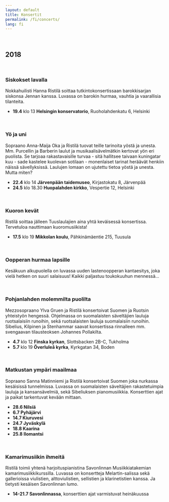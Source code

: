 ```yaml
---
layout: default
title: Konsertit
permalink: /fi/concerts/
lang: fi
---
```


<br/>

## 2018

<br/>

### Siskokset lavalla

Nokkahuilisti Hanna Ristilä soittaa tutkintokonsertissaan barokkisarjan siskonsa Jennan kanssa. Luvassa on barokin hurmaa, vauhtia ja vaarallisia tilanteita.

- __19.4__ klo 13 __Helsingin konservatorio__, Ruoholahdenkatu 6, Helsinki

<br/>

### Yö ja uni

Sopraano Anna-Maija Oka ja Ristilä tuovat teille tarinoita yöstä ja unesta. Mm. Purcellin ja Barberin laulut ja musikaalisävelmätkin kertovat yön eri puolista. Se tarjoaa rakastavaisille turvaa - sitä hallitsee taivaan kuningatar kuu - sade kastelee kuolevan sotilaan - monenlaiset tarinat heräävät henkiin näissä sävellyksissä. Laulujen lomaan on ujutettu tietoa yöstä ja unesta. Mutta miten?

- __22.4__ klo 14 __Järvenpään taidemuseo__, Kirjastokatu 8, Järvenpää
- __24.5__ klo 18.30 __Huopalahden kirkko__, Vespertie 12, Helsinki

<br/>

### Kuoron kevät

Ristilä soittaa jälleen Tuuslaulajien aina yhtä keväisessä konsertissa. Tervetuloa nauttimaan kuoromusiikista!

- __17.5__ klo 19 __Mikkolan koulu__, Pähkinämäentie 215, Tuusula

<br/>

### Oopperan hurmaa lapsille

Kesäkuun alkupuolella on luvassa uuden lastenoopperan kantaesitys, joka vielä hetken on suuri salaisuus! Kaikki paljastuu toukokuuhun mennessä...

<br/>

### Pohjanlahden molemmilta puolilta

Mezzosopraano Ylva Gruen ja Ristilä konsertoivat Suomen ja Ruotsin yhteistyön hengessä. Ohjelmassa on suomalaisten säveltäjien lauluja ruotsalaisiin runoihin, sekä ruotsalaisten lauluja suomalaisiin runoihin. Sibelius, Kilpinen ja Stenhammar saavat konsertissa rinnalleen mm. svengaavan tilausteoksen Johannes Pollakilta.

- __4.7__ klo 12 __Finska kyrkan__, Slottsbacken 2B-C, Tukholma
- __5.7__ klo 19 __Överluleå kyrka__, Kyrkgatan 34, Boden

<br/>

### Matkustan ympäri maailmaa

Sopraano Sanna Matinniemi ja Ristilä konsertoivat Suomen joka nurkassa kesäisissä tunnelmissa. Luvassa on suomalaisten säveltäjien rakastetuimpia lauluja ja kansansävelmiä, sekä Sibeliuksen pianomusiikkia. Konserttien ajat ja paikat tarkentuvat kevään mittaan.

- __28.6 Nilsiä__
- __6.7 Pyhäjärvi__
- __14.7 Kiuruvesi__
- __24.7 Jyväskylä__
- __18.8 Kaarina__
- __25.8 Ilomantsi__

<br/>

### Kamarimusiikin ihmeitä

Ristilä toimii yhtenä harjoituspianistina Savonlinnan Musiikkiatakemian kamarimusiikkikurssilla. Luvassa on konsertteja Melartin-salissa sekä gallerioissa viulistien, alttoviulistien, sellistien ja klarinetistien kanssa. Ja tietysti kesäisen Savonlinnan lumo.

- __14-21.7 Savonlinnassa__, konserttien ajat varmistuvat heinäkuussa

<br/>
